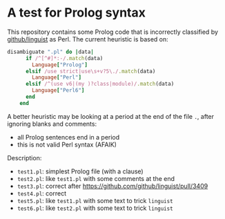# A test for Prolog syntax

This repository contains some Prolog code that is incorrectly classified by
[github/linguist](https://github.com/github/linguist) as Perl. The current
heuristic is based on:

```ruby
disambiguate ".pl" do |data|
      if /^[^#]*:-/.match(data)
        Language["Prolog"]
      elsif /use strict|use\s+v?5\./.match(data)
        Language["Perl"]
      elsif /^(use v6|(my )?class|module)/.match(data)
        Language["Perl6"]
      end
    end
```

A better heuristic may be looking at a period at the end of the file `.`,
after ignoring blanks and comments:
 - all Prolog sentences end in a period
 - this is not valid Perl syntax (AFAIK)
 
Description:
 - `test1.pl`: simplest Prolog file (with a clause)
 - `test2.pl`: like `test1.pl` with some comments at the end
 - `test3.pl`: correct after https://github.com/github/linguist/pull/3409
 - `test4.pl`: correct
 - `test5.pl`: like `test1.pl` with some text to trick `linguist`
 - `test6.pl`: like `test2.pl` with some text to trick `linguist`
